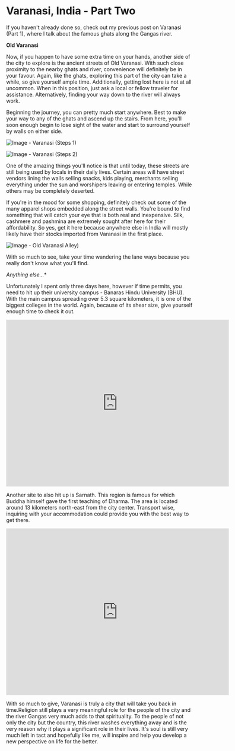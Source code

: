 # Varanasi, India - Part Two #

If you haven't already done so, check out my previous post on Varanasi (Part 1), where I talk about the famous ghats along the Gangas river.

**Old Varanasi**

Now, if you happen to have some extra time on your hands, another side of the city to explore is the ancient streets of Old Varanasi. With such close proximity to the nearby ghats and river, convenience will definitely be in your favour. Again, like the ghats, exploring this part of the city can take a while, so give yourself ample time. Additionally, getting lost here is not at all uncommon. When in this position, just ask a local or fellow traveler for assistance. Alternatively, finding your way down to the river will always work.

Beginning the journey, you can pretty much start anywhere. Best to make your way to any of the ghats and ascend up the stairs. From here, you'll soon enough begin to lose sight of the water and start to surround yourself by walls on either side.

![Image - Varanasi (Steps 1)](https://jnbblog.files.wordpress.com/2014/04/mg_8907.jpg "Varanasi - Ghat Steps 1")

![Image - Varanasi (Steps 2)](https://jnbblog.files.wordpress.com/2014/04/mg_9028.jpg "Varanasi - Ghat Steps 2")

One of the amazing things you'll notice is that until today, these streets are still being used by locals in their daily lives. Certain areas will have street vendors lining the walls selling snacks, kids playing, merchants selling everything under the sun and worshipers leaving or entering temples. While others may be completely deserted.

If you're in the mood for some shopping, definitely check out some of the many apparel shops embedded along the street walls. You're bound to find something that will catch your eye that is both real and inexpensive. Silk, cashmere and pashmina are extremely sought after here for their affordability. So yes, get it here because anywhere else in India will mostly likely have their stocks imported from Varanasi in the first place.

![Image - Old Varanasi Alley)](https://jnbblog.files.wordpress.com/2014/04/mg_9231.jpg "Varanasi - Old Varanasi Alley")

With so much to see, take your time wandering the lane ways because you really don't know what you'll find.

*Anything else...**

Unfortunately I spent only three days here, however if time permits, you need to hit up their university campus - Banaras Hindu University (BHU). With the main campus spreading over 5.3 square kilometers, it is one of the biggest colleges in the world. Again, because of its shear size, give yourself enough time to check it out.

<iframe src="https://www.google.com/maps/embed?pb=!1m14!1m8!1m3!1d57729.36282019483!2d82.991258!3d25.26772!3m2!1i1024!2i768!4f13.1!3m3!1m2!1s0x0%3A0x187c3decd33a8727!2sBanaras+Hindu+University!5e0!3m2!1sen!2sus!4v1428797708280" width="600" height="450" frameborder="0" style="border:0"></iframe>

Another site to also hit up is Sarnath. This region is famous for which Buddha himself gave the first teaching of Dharma. The area is located around 13 kilometers north-east from the city center. Transport wise, inquiring with your accommodation could provide you with the best way to get there.

<iframe src="https://www.google.com/maps/embed?pb=!1m14!1m8!1m3!1d28839.614601882415!2d83.024855!3d25.372931!3m2!1i1024!2i768!4f13.1!3m3!1m2!1s0x398e2ee870d6a12b%3A0xa1c385b2ea1fa974!2sSarnath%2C+Varanasi%2C+Uttar+Pradesh+221007%2C+India!5e0!3m2!1sen!2sus!4v1428797735398" width="600" height="450" frameborder="0" style="border:0"></iframe>

With so much to give, Varanasi is truly a city that will take you back in time.Religion still plays a very meaningful role for the people of the city and the river Gangas very much adds to that spirituality. To the people of not only the city but the country, this river washes everything away and is the very reason why it plays a significant role in their lives. It's soul is still very much left in tact and hopefully like me, will inspire and help you develop a new perspective on life for the better.